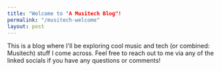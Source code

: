 ```yaml
---
title: "Welcome to "A Musitech Blog"!
permalink: "/musitech-welcome"
layout: post
---
```


This is a blog where I'll be exploring cool music and tech (or combined: Musitech) stuff I come across. Feel free to reach out to me via any of the linked socials if you have any questions or comments!
